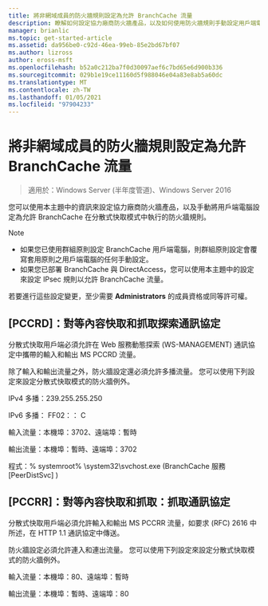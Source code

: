 ```yaml
---
title: 將非網域成員的防火牆規則設定為允許 BranchCache 流量
description: 瞭解如何設定協力廠商防火牆產品，以及如何使用防火牆規則手動設定用戶端電腦，以允許 BranchCache 在分散式快取模式中執行。
manager: brianlic
ms.topic: get-started-article
ms.assetid: da956be0-c92d-46ea-99eb-85e2bd67bf07
ms.author: lizross
author: eross-msft
ms.openlocfilehash: b52a0c212ba7f0d30097aef6c7bd65e6d900b336
ms.sourcegitcommit: 029b1e19ce11160d5f988046e04a83e8ab5a60dc
ms.translationtype: MT
ms.contentlocale: zh-TW
ms.lasthandoff: 01/05/2021
ms.locfileid: "97904233"
---
```

# <a name="configure-firewall-rules-for-non-domain-members-to-allow-branchcache-traffic"></a>將非網域成員的防火牆規則設定為允許 BranchCache 流量

>適用於：Windows Server (半年度管道)、Windows Server 2016

您可以使用本主題中的資訊來設定協力廠商防火牆產品，以及手動將用戶端電腦設定為允許 BranchCache 在分散式快取模式中執行的防火牆規則。

> [!NOTE]
> -   如果您已使用群組原則設定 BranchCache 用戶端電腦，則群組原則設定會覆寫套用原則之用戶端電腦的任何手動設定。
> -   如果您已部署 BranchCache 與 DirectAccess，您可以使用本主題中的設定來設定 IPsec 規則以允許 BranchCache 流量。

若要進行這些設定變更，至少需要 **Administrators** 的成員資格或同等許可權。

## <a name="ms-pccrd-peer-content-caching-and-retrieval-discovery-protocol"></a>[PCCRD]：對等內容快取和抓取探索通訊協定
分散式快取用戶端必須允許在 Web 服務動態探索 (WS-MANAGEMENT) 通訊協定中攜帶的輸入和輸出 MS PCCRD 流量。

除了輸入和輸出流量之外，防火牆設定還必須允許多播流量。 您可以使用下列設定來設定分散式快取模式的防火牆例外。

IPv4 多播：239.255.255.250

IPv6 多播： FF02：： C

輸入流量：本機埠：3702、遠端埠：暫時

輸出流量：本機埠：暫時、遠端埠：3702

程式：% systemroot% \system32\svchost.exe (BranchCache 服務 [PeerDistSvc] ) 

## <a name="ms-pccrr-peer-content-caching-and-retrieval-retrieval-protocol"></a>[PCCRR]：對等內容快取和抓取：抓取通訊協定
分散式快取用戶端必須允許輸入和輸出 MS PCCRR 流量，如要求 (RFC) 2616 中所述，在 HTTP 1.1 通訊協定中傳送。

防火牆設定必須允許連入和連出流量。 您可以使用下列設定來設定分散式快取模式的防火牆例外。

輸入流量：本機埠：80、遠端埠：暫時

輸出流量：本機埠：暫時、遠端埠：80



